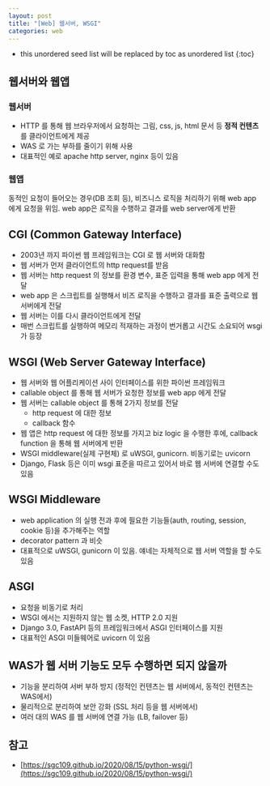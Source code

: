 ```yaml
---
layout: post
title: "[Web] 웹서버, WSGI"
categories: web
---
```


* this unordered seed list will be replaced by toc as unordered list
{:toc}

## 웹서버와 웹앱

### 웹서버

- HTTP 를 통해 웹 브라우저에서 요청하는 그림, css, js, html 문서 등 **정적 컨텐츠**를 클라이언트에게 제공
- WAS 로 가는 부하를 줄이기 위해 사용
- 대표적인 예로 apache http server, nginx 등이 있음

### 웹앱

동적인 요청이 들어오는 경우(DB 조회 등), 비즈니스 로직을 처리하기 위해 web app 에게 요청을 위임. web app은 로직을 수행하고 결과를 web server에게 반환

## CGI (Common Gateway Interface)

- 2003년 까지 파이썬 웹 프레임워크는 CGI 로 웹 서버와 대화함
- 웹 서버가 먼저 클라이언트의 http request를 받음
- 웹 서버는 http request 의 정보를 환경 변수, 표준 입력을 통해 web app 에게 전달
- web app 은 스크립트를 실행해서 비즈 로직을 수행하고 결과를 표준 출력으로 웹 서버에게 전달
- 웹 서버는 이를 다시 클라이언트에게 전달
- 매번 스크립트를 실행하여 메모리 적재하는 과정이 번거롭고 시간도 소요되어 wsgi가 등장

## WSGI (Web Server Gateway Interface)

- 웹 서버와 웹 어플리케이션 사이 인터페이스를 위한 파이썬 프레임워크
- callable object 를 통해 웹 서버가 요청한 정보를 web app 에게 전달
- 웹 서버는 callable object 를 통해 2가지 정보를 전달
  - http request 에 대한 정보
  - callback 함수
- 웹 앱은 http request 에 대한 정보를 가지고 biz logic 을 수행한 후에, callback function 을 통해 웹 서버에게 반환
- WSGI middleware(실제 구현체) 로 uWSGI, gunicorn. 비동기로는 uvicorn
- Django, Flask 등은 이미 wsgi 표준을 따르고 있어서 바로 웹 서버에 연결할 수도 있음

## WSGI Middleware

- web application 의 실행 전과 후에 필요한 기능들(auth, routing, session, cookie 등)을 추가해주는 역할
- decorator pattern 과 비슷
- 대표적으로 uWSGI, gunicorn 이 있음. 얘네는 자체적으로 웹 서버 역할을 할 수도 있음

## ASGI

- 요청을 비동기로 처리
- WSGI 에서는 지원하지 않는 웹 소켓, HTTP 2.0 지원
- Django 3.0, FastAPI 등의 프레임워크에서 ASGI 인터페이스를 지원
- 대표적인 ASGI 미들웨어로 uvicorn 이 있음

## WAS가 웹 서버 기능도 모두 수행하면 되지 않을까

- 기능을 분리하여 서버 부하 방지 (정적인 컨텐츠는 웹 서버에서, 동적인 컨텐츠는 WAS에서)
- 물리적으로 분리하여 보안 강화 (SSL 처리 등을 웹 서버에서)
- 여러 대의 WAS 를 웹 서버에 연결 가능 (LB, failover 등)

## 참고

- [https://sgc109.github.io/2020/08/15/python-wsgi/](https://sgc109.github.io/2020/08/15/python-wsgi/)